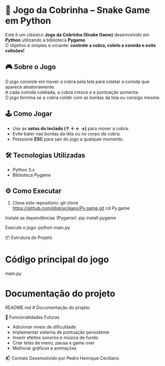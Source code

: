 # 🐍 Jogo da Cobrinha – Snake Game em Python
Este é um clássico **Jogo da Cobrinha (Snake Game)** desenvolvido em **Python** utilizando a biblioteca **Pygame**.  
O objetivo é simples e viciante: **controle a cobra, colete a comida e evite colisões!**

## 🎮 Sobre o Jogo
O jogo consiste em mover a cobra pela tela para coletar a comida que aparece aleatoriamente.  
A cada comida coletada, a cobra cresce e a pontuação aumenta.  
O jogo termina se a cobra colidir com as bordas da tela ou consigo mesma.


## 🕹️ Como Jogar
- Use as **setas do teclado (↑ ↓ ← →)** para mover a cobra.  
- Evite bater nas bordas da tela ou no corpo da cobra.  
- Pressione **ESC** para sair do jogo a qualquer momento.

## 🛠️ Tecnologias Utilizadas
- Python 3.x  
- Biblioteca Pygame  

## ⚙️ Como Executar
1. Clone este repositório:
   git clone https://github.com/phdceciliano/Py.game.git
   cd Py.game
   
Instale as dependências (Pygame):
pip install pygame

Execute o jogo:
python main.py

📦 Estrutura do Projeto

# Código principal do jogo
main.py    
# Documentação do projeto
README.md        # Documentação do projeto


🚀 Funcionalidades Futuras
-  Adicionar níveis de dificuldade
-  Implementar sistema de pontuação persistente
-  Inserir efeitos sonoros e música de fundo
-  Criar telas de menu, pausa e game over
-  Melhorar gráficos e animações

📬 Contato
Desenvolvido por Pedro Henrique Ceciliano


